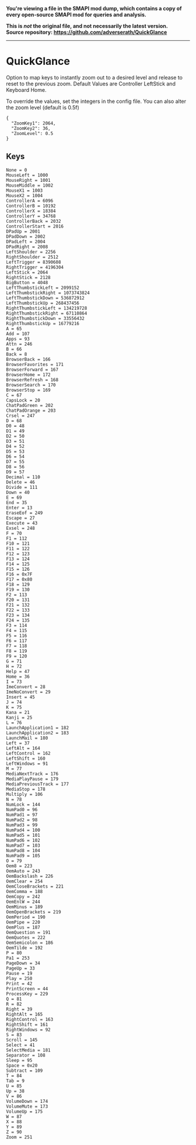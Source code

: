 **You're viewing a file in the SMAPI mod dump, which contains a copy of every open-source SMAPI mod
for queries and analysis.**

**This is _not_ the original file, and not necessarily the latest version.**  
**Source repository: https://github.com/adverserath/QuickGlance**

----

# QuickGlance
Option to map keys to instantly zoom out to a desired level and release to reset to the previous zoom.
Default Values are Controller LeftStick and Keyboard Home.

To override the values, set the integers in the config file. You can also alter the zoom level (default is 0.5f)

```
{
  "ZoomKey1": 2064,
  "ZoomKey2": 36,
  "ZoomLevel": 0.5
}
```

## Keys
```
None = 0
MouseLeft = 1000
MouseRight = 1001
MouseMiddle = 1002
MouseX1 = 1003
MouseX2 = 1004
ControllerA = 6096
ControllerB = 10192
ControllerX = 18384
ControllerY = 34768
ControllerBack = 2032
ControllerStart = 2016
DPadUp = 2001
DPadDown = 2002
DPadLeft = 2004
DPadRight = 2008
LeftShoulder = 2256
RightShoulder = 2512
LeftTrigger = 8390608
RightTrigger = 4196304
LeftStick = 2064
RightStick = 2128
BigButton = 4048
LeftThumbstickLeft = 2099152
LeftThumbstickRight = 1073743824
LeftThumbstickDown = 536872912
LeftThumbstickUp = 268437456
RightThumbstickLeft = 134219728
RightThumbstickRight = 67110864
RightThumbstickDown = 33556432
RightThumbstickUp = 16779216
A = 65
Add = 107
Apps = 93
Attn = 246
B = 66
Back = 8
BrowserBack = 166
BrowserFavorites = 171
BrowserForward = 167
BrowserHome = 172
BrowserRefresh = 168
BrowserSearch = 170
BrowserStop = 169
C = 67
CapsLock = 20
ChatPadGreen = 202
ChatPadOrange = 203
Crsel = 247
D = 68
D0 = 48
D1 = 49
D2 = 50
D3 = 51
D4 = 52
D5 = 53
D6 = 54
D7 = 55
D8 = 56
D9 = 57
Decimal = 110
Delete = 46
Divide = 111
Down = 40
E = 69
End = 35
Enter = 13
EraseEof = 249
Escape = 27
Execute = 43
Exsel = 248
F = 70
F1 = 112
F10 = 121
F11 = 122
F12 = 123
F13 = 124
F14 = 125
F15 = 126
F16 = 0x7F
F17 = 0x80
F18 = 129
F19 = 130
F2 = 113
F20 = 131
F21 = 132
F22 = 133
F23 = 134
F24 = 135
F3 = 114
F4 = 115
F5 = 116
F6 = 117
F7 = 118
F8 = 119
F9 = 120
G = 71
H = 72
Help = 47
Home = 36
I = 73
ImeConvert = 28
ImeNoConvert = 29
Insert = 45
J = 74
K = 75
Kana = 21
Kanji = 25
L = 76
LaunchApplication1 = 182
LaunchApplication2 = 183
LaunchMail = 180
Left = 37
LeftAlt = 164
LeftControl = 162
LeftShift = 160
LeftWindows = 91
M = 77
MediaNextTrack = 176
MediaPlayPause = 179
MediaPreviousTrack = 177
MediaStop = 178
Multiply = 106
N = 78
NumLock = 144
NumPad0 = 96
NumPad1 = 97
NumPad2 = 98
NumPad3 = 99
NumPad4 = 100
NumPad5 = 101
NumPad6 = 102
NumPad7 = 103
NumPad8 = 104
NumPad9 = 105
O = 79
Oem8 = 223
OemAuto = 243
OemBackslash = 226
OemClear = 254
OemCloseBrackets = 221
OemComma = 188
OemCopy = 242
OemEnlW = 244
OemMinus = 189
OemOpenBrackets = 219
OemPeriod = 190
OemPipe = 220
OemPlus = 187
OemQuestion = 191
OemQuotes = 222
OemSemicolon = 186
OemTilde = 192
P = 80
Pa1 = 253
PageDown = 34
PageUp = 33
Pause = 19
Play = 250
Print = 42
PrintScreen = 44
ProcessKey = 229
Q = 81
R = 82
Right = 39
RightAlt = 165
RightControl = 163
RightShift = 161
RightWindows = 92
S = 83
Scroll = 145
Select = 41
SelectMedia = 181
Separator = 108
Sleep = 95
Space = 0x20
Subtract = 109
T = 84
Tab = 9
U = 85
Up = 38
V = 86
VolumeDown = 174
VolumeMute = 173
VolumeUp = 175
W = 87
X = 88
Y = 89
Z = 90
Zoom = 251
```
